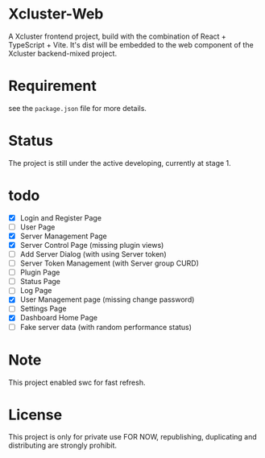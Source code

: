 # Xcluster-Web

A Xcluster frontend project, build with the combination of React + TypeScript + Vite.
It's dist will be embedded to the web component of the Xcluster backend-mixed project.

# Requirement

see the `package.json` file for more details.

# Status

The project is still under the active developing, currently at stage 1.

# todo

- [x] Login and Register Page
- [ ] User Page
- [x] Server Management Page
- [x] Server Control Page (missing plugin views)
- [ ] Add Server Dialog (with using Server token)
- [ ] Server Token Management (with Server group CURD)
- [ ] Plugin Page
- [ ] Status Page
- [ ] Log Page
- [x] User Management page (missing change password)
- [ ] Settings Page
- [x] Dashboard Home Page
- [ ] Fake server data (with random performance status)

# Note

This project enabled swc for fast refresh.

# License

This project is only for private use FOR NOW, republishing, duplicating and distributing are strongly prohibit.